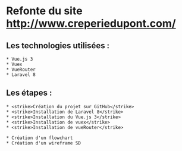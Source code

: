 # Refonte du site http://www.creperiedupont.com/

## Les technologies utilisées :
    * Vue.js 3
    * Vuex
    * VueRouter
    * Laravel 8

## Les étapes :

    * <strike>Création du projet sur GitHub</strike>
    * <strike>Installation de Laravel 8</strike>
    * <strike>Installation du Vue.js 3</strike>
    * <strike>Installation de vuex</strike>
    * <strike>Installation de vueRouter</strike>

    * Création d'un flowchart
    * Création d'un wireframe SD
